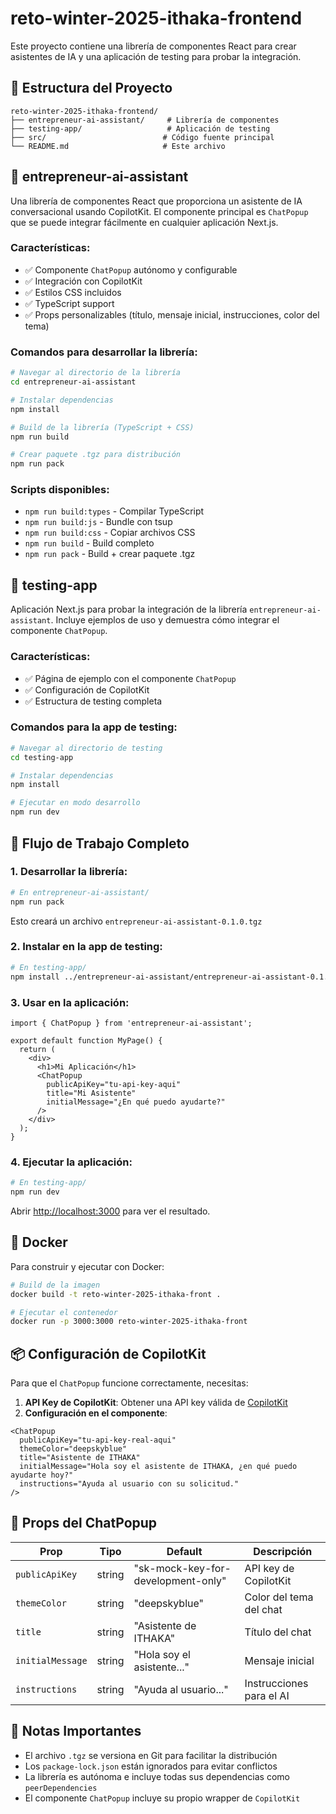 # reto-winter-2025-ithaka-frontend

Este proyecto contiene una librería de componentes React para crear asistentes de IA y una aplicación de testing para probar la integración.

## 📁 Estructura del Proyecto

```
reto-winter-2025-ithaka-frontend/
├── entrepreneur-ai-assistant/     # Librería de componentes
├── testing-app/                   # Aplicación de testing
├── src/                          # Código fuente principal
└── README.md                     # Este archivo
```

## 🚀 entrepreneur-ai-assistant

Una librería de componentes React que proporciona un asistente de IA conversacional usando CopilotKit. El componente principal es `ChatPopup` que se puede integrar fácilmente en cualquier aplicación Next.js.

### Características:
- ✅ Componente `ChatPopup` autónomo y configurable
- ✅ Integración con CopilotKit
- ✅ Estilos CSS incluidos
- ✅ TypeScript support
- ✅ Props personalizables (título, mensaje inicial, instrucciones, color del tema)

### Comandos para desarrollar la librería:

```bash
# Navegar al directorio de la librería
cd entrepreneur-ai-assistant

# Instalar dependencias
npm install

# Build de la librería (TypeScript + CSS)
npm run build

# Crear paquete .tgz para distribución
npm run pack
```

### Scripts disponibles:
- `npm run build:types` - Compilar TypeScript
- `npm run build:js` - Bundle con tsup
- `npm run build:css` - Copiar archivos CSS
- `npm run build` - Build completo
- `npm run pack` - Build + crear paquete .tgz

## 🧪 testing-app

Aplicación Next.js para probar la integración de la librería `entrepreneur-ai-assistant`. Incluye ejemplos de uso y demuestra cómo integrar el componente `ChatPopup`.

### Características:
- ✅ Página de ejemplo con el componente `ChatPopup`
- ✅ Configuración de CopilotKit
- ✅ Estructura de testing completa

### Comandos para la app de testing:

```bash
# Navegar al directorio de testing
cd testing-app

# Instalar dependencias
npm install

# Ejecutar en modo desarrollo
npm run dev
```

## 🔄 Flujo de Trabajo Completo

### 1. Desarrollar la librería:

```bash
# En entrepreneur-ai-assistant/
npm run pack
```

Esto creará un archivo `entrepreneur-ai-assistant-0.1.0.tgz`

### 2. Instalar en la app de testing:

```bash
# En testing-app/
npm install ../entrepreneur-ai-assistant/entrepreneur-ai-assistant-0.1.0.tgz
```

### 3. Usar en la aplicación:

```tsx
import { ChatPopup } from 'entrepreneur-ai-assistant';

export default function MyPage() {
  return (
    <div>
      <h1>Mi Aplicación</h1>
      <ChatPopup 
        publicApiKey="tu-api-key-aqui"
        title="Mi Asistente"
        initialMessage="¿En qué puedo ayudarte?"
      />
    </div>
  );
}
```

### 4. Ejecutar la aplicación:

```bash
# En testing-app/
npm run dev
```

Abrir [http://localhost:3000](http://localhost:3000) para ver el resultado.

## 🐳 Docker

Para construir y ejecutar con Docker:

```bash
# Build de la imagen
docker build -t reto-winter-2025-ithaka-front .

# Ejecutar el contenedor
docker run -p 3000:3000 reto-winter-2025-ithaka-front
```

## 📦 Configuración de CopilotKit

Para que el `ChatPopup` funcione correctamente, necesitas:

1. **API Key de CopilotKit**: Obtener una API key válida de [CopilotKit](https://copilotkit.ai/)
2. **Configuración en el componente**:

```tsx
<ChatPopup 
  publicApiKey="tu-api-key-real-aqui"
  themeColor="deepskyblue"
  title="Asistente de ITHAKA"
  initialMessage="Hola soy el asistente de ITHAKA, ¿en qué puedo ayudarte hoy?"
  instructions="Ayuda al usuario con su solicitud."
/>
```

## 🔧 Props del ChatPopup

| Prop | Tipo | Default | Descripción |
|------|------|---------|-------------|
| `publicApiKey` | string | "sk-mock-key-for-development-only" | API key de CopilotKit |
| `themeColor` | string | "deepskyblue" | Color del tema del chat |
| `title` | string | "Asistente de ITHAKA" | Título del chat |
| `initialMessage` | string | "Hola soy el asistente..." | Mensaje inicial |
| `instructions` | string | "Ayuda al usuario..." | Instrucciones para el AI |

## 🚨 Notas Importantes

- El archivo `.tgz` se versiona en Git para facilitar la distribución
- Los `package-lock.json` están ignorados para evitar conflictos
- La librería es autónoma e incluye todas sus dependencias como `peerDependencies`
- El componente `ChatPopup` incluye su propio wrapper de `CopilotKit`


